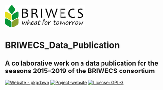 
<!-- README.md is generated from README.Rmd. Please edit that file -->

<img
src="https://github.com/tillrose/BRIWECS_Data_Publication/blob/main/figure/BRIWECS_logo.png"
data-fig-align="center" />

# BRIWECS_Data_Publication

## A collaborative work on a data publication for the seasons 2015–2019 of the BRIWECS consortium

[![Website -
pkgdown](https://img.shields.io/badge/data-overview-blue)](https://tillrose.github.io/BRIWECS_Data_Publication/data_cleaning_and_overview.html)
[![Project-website](https://img.shields.io/badge/Project-website-darkgreen)](https://www.igps.uni-hannover.de/de/forschung/forschungsprojekte/detailansicht/projects/forschungsverbund-briwecs/r)
[![License:
GPL-3](https://img.shields.io/badge/License-GPL3-orange)](https://www.r-project.org/Licenses/)
